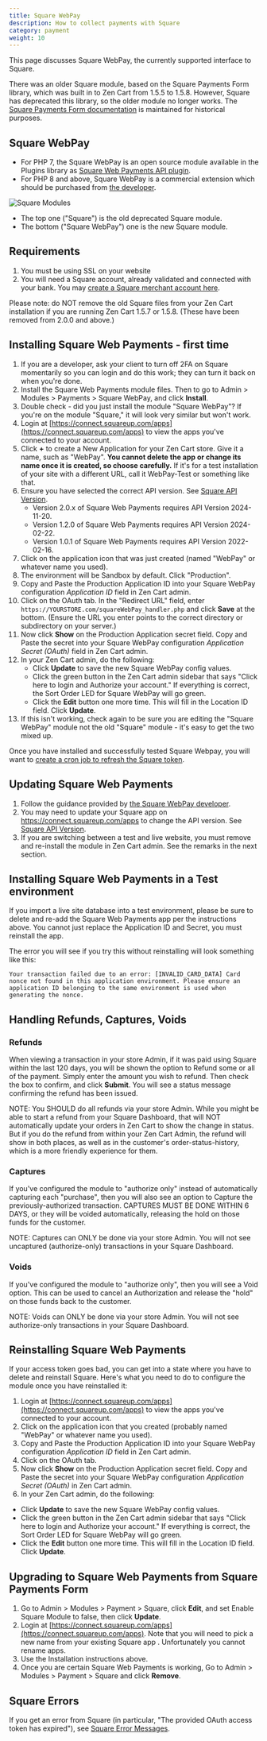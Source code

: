 ```yaml
---
title: Square WebPay
description: How to collect payments with Square 
category: payment
weight: 10
---
```


This page discusses Square WebPay, the currently supported interface to Square.

There was an older Square module, based on the Square Payments Form library, which was built in to Zen Cart from 1.5.5 to 1.5.8.  However, Square has deprecated this library, so the older module no longer works.  The [Square Payments Form documentation](/user/payment/square_payments_form/) is maintained for historical purposes. 

## Square WebPay
- For PHP 7, the Square WebPay is an open source module available in the Plugins library as [Square Web Payments API plugin](https://www.zen-cart.com/downloads.php?do=file&id=2345).
- For PHP 8 and above, Square WebPay is a commercial extension which should be purchased from [the developer](/user/payment/square_commercial_module/). 

![Square Modules](/images/square_payment_modules.png)
- The top one ("Square") is the old deprecated Square module.
- The bottom ("Square WebPay") one is the new Square module.

## Requirements
1. You must be using SSL on your website
1. You will need a Square account, already validated and connected with your bank. You may [create a Square merchant account here](https://squareup.com/t/f_partnerships/d_partnerpage/p_zencart/c_general/o_free_processing/u_signup/l_us?route=signup%3Fsignup_token%3D6BB5B2E676).

Please note: do NOT remove the old Square files from your Zen Cart installation  if you are running Zen Cart 1.5.7 or 1.5.8.  (These have been removed from 2.0.0 and above.)

## Installing Square Web Payments - first time 
1. If you are a developer, ask your client to turn off 2FA on Square momentarily so you can login and do this work; they can turn it back on when you're done.
1. Install the Square Web Payments module files.  Then to go to Admin > Modules > Payments > Square WebPay, and click **Install**. 
1. Double check - did you just install the module "Square WebPay"?  If you're on the module "Square," it will look very similar but won't work. 
1. Login at [https://connect.squareup.com/apps](https://connect.squareup.com/apps) to view the apps you've connected to your account.
1. Click **+** to create a New Application for your Zen Cart store. Give it a name, such as "WebPay". **You cannot delete the app or change its name once it is created, so choose carefully.**  If it's for a test installation of your site with a different URL, call it WebPay-Test or something like that.
1. Ensure you have selected the correct API version.  See [Square API Version](/user/payment/square_api_version/).
    - Version 2.0.x of Square Web Payments requires API Version 2024-11-20.
    - Version 1.2.0 of Square Web Payments requires API Version 2024-02-22.
    - Version 1.0.1 of Square Web Payments requires API Version 2022-02-16.
1. Click on the application icon that was just created (named "WebPay" or whatever name you used).
1. The environment will be Sandbox by default.  Click "Production".
1. Copy and Paste the Production Application ID into your Square WebPay configuration *Application ID* field in Zen Cart admin. 
1. Click on the OAuth tab. In the "Redirect URL" field, enter `https://YOURSTORE.com/squareWebPay_handler.php` and click **Save** at the bottom. (Ensure the URL you enter points to the correct directory or subdirectory on your server.)
1. Now click **Show** on the Production Application secret field.  Copy and Paste the secret into your Square WebPay configuration *Application Secret (OAuth)* field in Zen Cart admin.
1. In your Zen Cart admin, do the following: 
    - Click **Update** to save the new Square WebPay config values. 
    - Click the green button in the Zen Cart admin sidebar that says "Click here to login and Authorize your account."  If everything is correct, the Sort Order LED for Square WebPay will go green. 
    - Click the **Edit** button one more time.  This will fill in the Location ID field.  Click **Update**. 
1. If this isn't working, check again to be sure you are editing the "Square WebPay" module not the old "Square" module - it's easy to get the two mixed up.
 
Once you have installed and successfully tested Square Webpay, you will want to [create a cron job to refresh the Square token](/user/payment/square_avoiding_token_expiry/). 
 
## Updating Square Web Payments 

1. Follow the guidance provided by [the Square WebPay developer](/user/payment/square_commercial_module/). 
2. You may need to update your Square app on https://connect.squareup.com/apps to change the API version.  See [Square API Version](/user/payment/square_api_version/).
3. If you are switching between a test and live website, you must remove and re-install the module in Zen Cart admin.  See the remarks in the next section.

## Installing Square Web Payments in a Test environment
If you import a live site database into a test environment, please be sure to delete and re-add the Square Web Payments app per the instructions above.  You cannot just replace the Application ID and Secret, you must reinstall the app. 

The error you will see if you try this without reinstalling will look something like this:

```
Your transaction failed due to an error: [INVALID_CARD_DATA] Card nonce not found in this application environment. Please ensure an application ID belonging to the same environment is used when generating the nonce.
```

## Handling Refunds, Captures, Voids

### Refunds
When viewing a transaction in your store Admin, if it was paid using Square within the last 120 days, you will be shown the option to Refund some or all of the payment. Simply enter the amount you wish to refund. Then check the box to confirm, and click **Submit**. You will see a status message confirming the refund has been issued.

NOTE: You SHOULD do all refunds via your store Admin. While you might be able to start a refund from your Square Dashboard, that will NOT automatically update your orders in Zen Cart to show the change in status. But if you do the refund from within your Zen Cart Admin, the refund will show in both places, as well as in the customer's order-status-history, which is a more friendly experience for them.

### Captures
If you've configured the module to "authorize only" instead of automatically capturing each "purchase", then you will also see an option to Capture the previously-authorized transaction. CAPTURES MUST BE DONE WITHIN 6 DAYS, or they will be voided automatically, releasing the hold on those funds for the customer.

NOTE: Captures can ONLY be done via your store Admin. You will not see uncaptured (authorize-only) transactions in your Square Dashboard.

### Voids
If you've configured the module to "authorize only", then you will see a Void option. This can be used to cancel an Authorization and release the "hold" on those funds back to the customer.

NOTE: Voids can ONLY be done via your store Admin. You will not see authorize-only transactions in your Square Dashboard.

## Reinstalling Square Web Payments

If your access token goes bad, you can get into a state where you have to delete and reinstall Square.  Here's what you need to do to configure the module once you have reinstalled it:

1. Login at [https://connect.squareup.com/apps](https://connect.squareup.com/apps) to view the apps you've connected to your account.
1. Click on the application icon that you created (probably named "WebPay" or whatever name you used).
1. Copy and Paste the Production Application ID into your Square WebPay configuration *Application ID* field in Zen Cart admin. 
1. Click on the OAuth tab. 
1. Now click **Show** on the Production Application secret field.  Copy and Paste the secret into your Square WebPay configuration *Application Secret (OAuth)* in Zen Cart admin.
1. In your Zen Cart admin, do the following: 
  - Click **Update** to save the new Square WebPay config values. 
  - Click the green button in the Zen Cart admin sidebar that says "Click here to login and Authorize your account."  If everything is correct, the Sort Order LED for Square WebPay will go green. 
  - Click the **Edit** button one more time.  This will fill in the Location ID field.  Click **Update**. 

## Upgrading to Square Web Payments from Square Payments Form 

1. Go to Admin > Modules > Payment > Square, click **Edit**, and set Enable Square Module to false, then click **Update**.
1. Login at [https://connect.squareup.com/apps](https://connect.squareup.com/apps).  Note that you will need to pick a new name from your existing Square app .  Unfortunately you cannot rename apps. 
1. Use the Installation instructions above. 
1. Once you are certain Square Web Payments is working, Go to Admin > Modules > Payment > Square and click **Remove**. 

## Square Errors 
If you get an error from Square (in particular, "The provided OAuth access token has expired"), see [Square Error Messages](/user/payment/square_errors/). 

